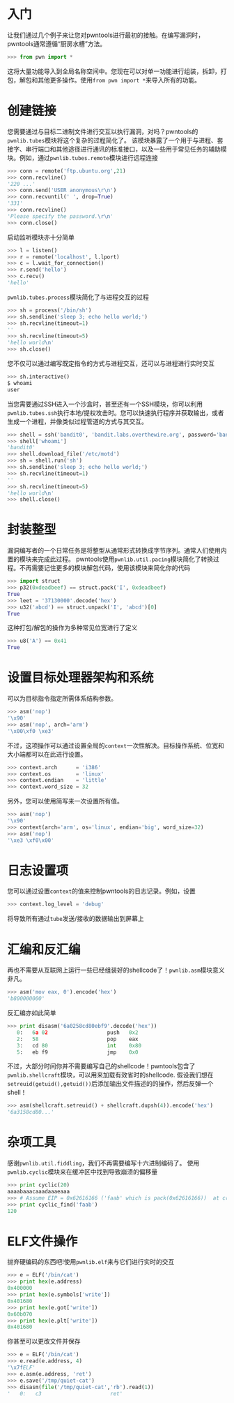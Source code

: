 # 入门
让我们通过几个例子来让您对pwntools进行最初的接触。在编写漏洞时，pwntools通常遵循“厨房水槽”方法。

```python
>>> from pwn import *
```

这将大量功能导入到全局名称空间中。您现在可以对单一功能进行组装，拆卸，打包，解包和其他更多操作。使用`from pwn import *`来导入所有的功能。


# 创建链接
您需要通过与目标二进制文件进行交互以执行漏洞，对吗？pwntools的`pwnlib.tubes`模块将这个复杂的过程简化了。
该模块暴露了一个用于与进程、套接字、串行端口和其他途径进行通讯的标准接口，以及一些用于常见任务的辅助模块。例如，通过`pwnlib.tubes.remote`模块进行远程连接

```python
>>> conn = remote('ftp.ubuntu.org',21)
>>> conn.recvline() 
'220 ...'
>>> conn.send('USER anonymous\r\n')
>>> conn.recvuntil(' ', drop=True)
'331'
>>> conn.recvline()
'Please specify the password.\r\n'
>>> conn.close()
```

启动监听模块亦十分简单

```python
>>> l = listen()
>>> r = remote('localhost', l.lport)
>>> c = l.wait_for_connection()
>>> r.send('hello')
>>> c.recv()
'hello'
```

`pwnlib.tubes.process`模块简化了与进程交互的过程

```python
>>> sh = process('/bin/sh')
>>> sh.sendline('sleep 3; echo hello world;')
>>> sh.recvline(timeout=1)
''
>>> sh.recvline(timeout=5)
'hello world\n'
>>> sh.close()
```

您不仅可以通过编写既定指令的方式与进程交互，还可以与进程进行实时交互

```python
>>> sh.interactive() 
$ whoami
user
```

当您需要通过SSH进入一个沙盒时，甚至还有一个SSH模块，你可以利用`pwnlib.tubes.ssh`执行本地/提权攻击时。您可以快速执行程序并获取输出，或者生成一个进程，并像类似过程管道的方式与其交互。

```python
>>> shell = ssh('bandit0', 'bandit.labs.overthewire.org', password='bandit0', port=2220)
>>> shell['whoami']
'bandit0'
>>> shell.download_file('/etc/motd')
>>> sh = shell.run('sh')
>>> sh.sendline('sleep 3; echo hello world;') 
>>> sh.recvline(timeout=1)
''
>>> sh.recvline(timeout=5)
'hello world\n'
>>> shell.close()
```

# 封装整型
漏洞编写者的一个日常任务是将整型从通常形式转换成字节序列。通常人们使用内置的模块来完成此过程。
pwntools使用`pwnlib.util.pacing`模块简化了转换过程。不再需要记住更多的模块解包代码，使用该模块来简化你的代码

```python
>>> import struct
>>> p32(0xdeadbeef) == struct.pack('I', 0xdeadbeef)
True
>>> leet = '37130000'.decode('hex')
>>> u32('abcd') == struct.unpack('I', 'abcd')[0]
True
```

这种打包/解包的操作为多种常见位宽进行了定义

```python
>>> u8('A') == 0x41
True
```

# 设置目标处理器架构和系统
可以为目标指令指定所需体系结构参数。

```python
>>> asm('nop')
'\x90'
>>> asm('nop', arch='arm')
'\x00\xf0 \xe3'
```

不过，这项操作可以通过设置全局的`context`一次性解决。目标操作系统、位宽和大小端都可以在此进行设置。

```python 
>>> context.arch      = 'i386'
>>> context.os        = 'linux'
>>> context.endian    = 'little'
>>> context.word_size = 32
```

另外，您可以使用简写来一次设置所有值。

```python
>>> asm('nop')
'\x90'
>>> context(arch='arm', os='linux', endian='big', word_size=32)
>>> asm('nop')
'\xe3 \xf0\x00'
```

# 日志设置项
您可以通过设置`context`的值来控制pwntools的日志记录。例如，设置

```python
>>> context.log_level = 'debug'
```

将导致所有通过`tube`发送/接收的数据输出到屏幕上

# 汇编和反汇编
再也不需要从互联网上运行一些已经组装好的shellcode了！`pwnlib.asm`模块意义非凡。

```python
>>> asm('mov eax, 0').encode('hex')
'b800000000'
```

反汇编亦如此简单

```python 
>>> print disasm('6a0258cd80ebf9'.decode('hex'))
   0:   6a 02                   push   0x2
   2:   58                      pop    eax
   3:   cd 80                   int    0x80
   5:   eb f9                   jmp    0x0
```

不过，大部分时间你并不需要编写自己的shellcode！pwntools包含了`pwnlib.shellcraft`模块，可以用来加载有效省时的shellcode.
假设我们想在`setreuid(getuid(),getuid())`后添加输出文件描述的的操作，然后反弹一个shell！

```python
>>> asm(shellcraft.setreuid() + shellcraft.dupsh(4)).encode('hex') 
'6a3158cd80...'
```

# 杂项工具
感谢`pwnlib.util.fiddling`，我们不再需要编写十六进制编码了。
使用`pwnlib.cyclic`模块来在缓冲区中找到导致崩溃的偏移量

```python
>>> print cyclic(20)
aaaabaaacaaadaaaeaaa
>>> # Assume EIP = 0x62616166 ('faab' which is pack(0x62616166))  at crash time
>>> print cyclic_find('faab')
120
```

# ELF文件操作
抛弃硬编码的东西吧!使用`pwnlib.elf`来与它们进行实时的交互

```python 
>>> e = ELF('/bin/cat')
>>> print hex(e.address) 
0x400000
>>> print hex(e.symbols['write']) 
0x401680
>>> print hex(e.got['write']) 
0x60b070
>>> print hex(e.plt['write']) 
0x401680
```

你甚至可以更改文件并保存

```python
>>> e = ELF('/bin/cat')
>>> e.read(e.address, 4)
'\x7fELF'
>>> e.asm(e.address, 'ret')
>>> e.save('/tmp/quiet-cat')
>>> disasm(file('/tmp/quiet-cat','rb').read(1))
'   0:   c3                      ret'
```






